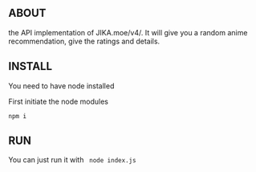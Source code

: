 ABOUT
---
the API implementation of JIKA.moe/v4/.
It will give you a random anime recommendation, give the ratings and details.

INSTALL
---
You need to have node installed

First initiate the node modules

<code>npm i</code>

RUN
---
You can just run it with
<code> node index.js</code>

